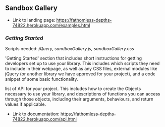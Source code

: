 ## Sandbox Gallery
- Link to landing page: https://fathomless-depths-74822.herokuapp.com/examples.html

### _Getting Started_

Scripts needed: _jQuery, sandboxGallery.js, sandboxGallery.css_


'Getting Started' section that includes short instructions for getting developers set up to use your library.  This includes which scripts they need to include in their webpage, as well as any CSS files, external modules like jQuery (or another library we have approved for your project), and a code snippet of some basic functionality.


list of API for your project.  This includes how to create the Objects necessary to use your library, and descriptions of functions you can access through those objects, including their arguments, behaviours, and return values if applicable.


- Link to documentation: https://fathomless-depths-74822.herokuapp.com/api.html
